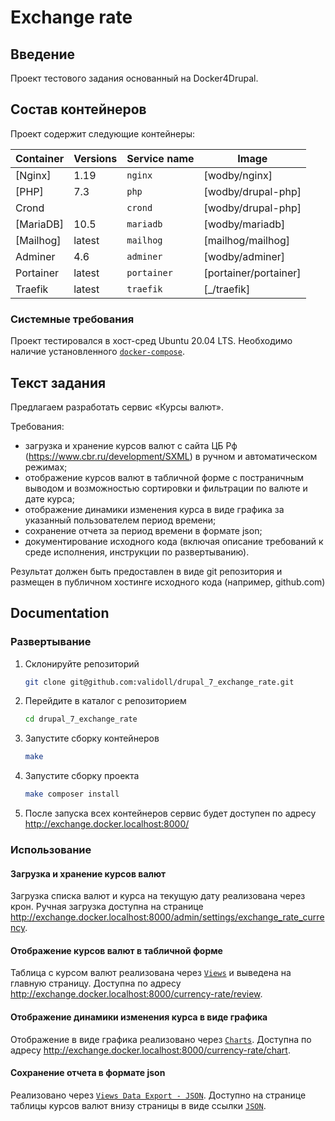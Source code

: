 # Exchange rate

## Введение

Проект тестового задания основанный на Docker4Drupal.

## Состав контейнеров

Проект содержит следующие контейнеры:

| Container       | Versions               | Service name    | Image                              | 
| --------------  | ---------------------- | --------------- | ---------------------------------- |
| [Nginx]         | 1.19                   | `nginx`         | [wodby/nginx]                      | |
| [PHP]           | 7.3                    | `php`           | [wodby/drupal-php]                 |
| Crond           |                        | `crond`         | [wodby/drupal-php]                 |
| [MariaDB]       | 10.5                   | `mariadb`       | [wodby/mariadb]                    |
| [Mailhog]       | latest                 | `mailhog`       | [mailhog/mailhog]                  |
| Adminer         | 4.6                    | `adminer`       | [wodby/adminer]                    |
| Portainer       | latest                 | `portainer`     | [portainer/portainer]              |
| Traefik         | latest                 | `traefik`       | [_/traefik]                        |

### Системные требования

Проект тестировался в хост-сред Ubuntu 20.04 LTS. Необходимо наличие установленного [`docker-compose`](https://docs.docker.com/compose/install/).

## Текст задания

Предлагаем разработать сервис «Курсы валют».

Требования:

* загрузка и хранение курсов валют с сайта ЦБ Рф (https://www.cbr.ru/development/SXML) в ручном и автоматическом режимах;
* отображение курсов валют в табличной форме с постраничным выводом и возможностью сортировки и фильтрации по валюте и дате курса;
* отображение динамики изменения курса в виде графика за указанный пользователем период времени;
* сохранение отчета за период времени в формате json;
* документирование исходного кода (включая описание требований к среде исполнения, инструкции по развертыванию).

Результат должен быть предоставлен в виде git репозитория и размещен в публичном хостинге исходного кода (например, github.com)

## Documentation

### Развертывание

1. Склонируйте репозиторий
   ```bash
   git clone git@github.com:validoll/drupal_7_exchange_rate.git
   ```
2. Перейдите в каталог с репозиторием
   ```bash
   cd drupal_7_exchange_rate
   ```
3. Запустите сборку контейнеров
   ```bash
   make
   ```
3. Запустите сборку проекта
   ```bash
   make composer install
   ```
4. После запуска всех контейнеров сервис будет доступен по адресу http://exchange.docker.localhost:8000/

### Использование

#### Загрузка и хранение курсов валют

Загрузка списка валют и курса на текущую дату реализована через крон.
Ручная загрузка доступна на странице http://exchange.docker.localhost:8000/admin/settings/exchange_rate_currency.

#### Отображение курсов валют в табличной форме

Таблица с курсом валют реализована через [`Views`](https://www.drupal.org/project/views) и выведена на главную страницу. Доступна по адресу http://exchange.docker.localhost:8000/currency-rate/review.

#### Отображение динамики изменения курса в виде графика

Отображение в виде графика реализовано через [`Charts`](https://www.drupal.org/project/charts). Доступна по адресу http://exchange.docker.localhost:8000/currency-rate/chart.

#### Сохранение отчета в формате json

Реализовано через [`Views Data Export - JSON`](https://www.drupal.org/project/views_data_export_json). Доступно на странице таблицы курсов валют внизу страницы в виде ссылки [`JSON`](http://exchange.docker.localhost:8000/currency-rate/export).